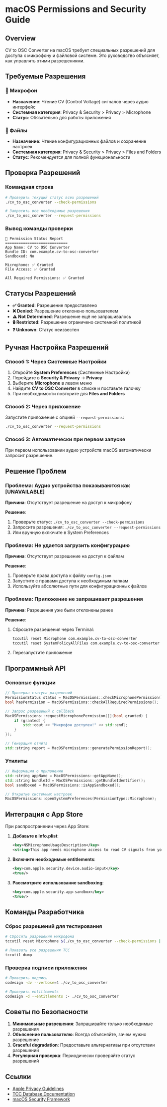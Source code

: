 # macOS Permissions and Security Guide

## Overview

CV to OSC Converter на macOS требует специальных разрешений для доступа к микрофону и файловой системе. Это руководство объясняет, как управлять этими разрешениями.

## Требуемые Разрешения

### 🎤 Микрофон
- **Назначение**: Чтение CV (Control Voltage) сигналов через аудио интерфейс
- **Системная категория**: Privacy & Security > Privacy > Microphone
- **Статус**: Обязательно для работы приложения

### 📁 Файлы
- **Назначение**: Чтение конфигурационных файлов и сохранение настроек
- **Системная категория**: Privacy & Security > Privacy > Files and Folders  
- **Статус**: Рекомендуется для полной функциональности

## Проверка Разрешений

### Командная строка
```bash
# Проверить текущий статус всех разрешений
./cv_to_osc_converter --check-permissions

# Запросить все необходимые разрешения
./cv_to_osc_converter --request-permissions
```

### Вывод команды проверки
```
🔐 Permission Status Report
============================
App Name: CV to OSC Converter
Bundle ID: com.example.cv-to-osc-converter
Sandboxed: No

Microphone: ✅ Granted
File Access: ✅ Granted

All Required Permissions: ✅ Granted
```

## Статусы Разрешений

- **✅ Granted**: Разрешение предоставлено
- **❌ Denied**: Разрешение отклонено пользователем
- **⚠️ Not Determined**: Разрешение ещё не запрашивалось
- **🔒 Restricted**: Разрешение ограничено системной политикой
- **❓ Unknown**: Статус неизвестен

## Ручная Настройка Разрешений

### Способ 1: Через Системные Настройки
1. Откройте **System Preferences** (Системные Настройки)
2. Перейдите в **Security & Privacy** → **Privacy**
3. Выберите **Microphone** в левом меню
4. Найдите **CV to OSC Converter** в списке и поставьте галочку
5. При необходимости повторите для **Files and Folders**

### Способ 2: Через приложение
Запустите приложение с опцией `--request-permissions`:
```bash
./cv_to_osc_converter --request-permissions
```

### Способ 3: Автоматически при первом запуске
При первом использовании аудио устройств macOS автоматически запросит разрешение.

## Решение Проблем

### Проблема: Аудио устройства показываются как [UNAVAILABLE]
**Причина**: Отсутствует разрешение на доступ к микрофону

**Решение**:
1. Проверьте статус: `./cv_to_osc_converter --check-permissions`
2. Запросите разрешения: `./cv_to_osc_converter --request-permissions`
3. Или вручную включите в System Preferences

### Проблема: Не удается загрузить конфигурацию
**Причина**: Отсутствует разрешение на доступ к файлам

**Решение**:
1. Проверьте права доступа к файлу `config.json`
2. Запустите с правами доступа к необходимым папкам
3. Используйте абсолютные пути для конфигурационных файлов

### Проблема: Приложение не запрашивает разрешения
**Причина**: Разрешения уже были отклонены ранее

**Решение**:
1. Сбросьте разрешения через Terminal:
   ```bash
   tccutil reset Microphone com.example.cv-to-osc-converter
   tccutil reset SystemPolicyAllFiles com.example.cv-to-osc-converter
   ```
2. Перезапустите приложение

## Программный API

### Основные функции
```cpp
// Проверка статуса разрешений
PermissionStatus status = MacOSPermissions::checkMicrophonePermission();
bool hasPermission = MacOSPermissions::checkAllRequiredPermissions();

// Запрос разрешений с callback
MacOSPermissions::requestMicrophonePermission([](bool granted) {
    if (granted) {
        std::cout << "Микрофон доступен!" << std::endl;
    }
});

// Генерация отчёта
std::string report = MacOSPermissions::generatePermissionReport();
```

### Утилиты
```cpp
// Информация о приложении
std::string appName = MacOSPermissions::getAppName();
std::string bundleId = MacOSPermissions::getBundleIdentifier();
bool sandboxed = MacOSPermissions::isAppSandboxed();

// Открытие системных настроек
MacOSPermissions::openSystemPreferences(PermissionType::Microphone);
```

## Интеграция с App Store

При распространении через App Store:

1. **Добавьте в Info.plist**:
   ```xml
   <key>NSMicrophoneUsageDescription</key>
   <string>This app needs microphone access to read CV signals from your audio interface</string>
   ```

2. **Включите необходимые entitlements**:
   ```xml
   <key>com.apple.security.device.audio-input</key>
   <true/>
   ```

3. **Рассмотрите использование sandboxing**:
   ```xml
   <key>com.apple.security.app-sandbox</key>
   <true/>
   ```

## Команды Разработчика

### Сброс разрешений для тестирования
```bash
# Сбросить разрешения микрофона
tccutil reset Microphone $(./cv_to_osc_converter --check-permissions | grep "Bundle ID" | cut -d: -f2 | xargs)

# Показать все разрешения TCC
tccutil dump
```

### Проверка подписи приложения
```bash
# Проверить подпись
codesign -dv --verbose=4 ./cv_to_osc_converter

# Проверить entitlements
codesign -d --entitlements :- ./cv_to_osc_converter
```

## Советы по Безопасности

1. **Минимальные разрешения**: Запрашивайте только необходимые разрешения
2. **Объяснение пользователю**: Всегда объясняйте, зачем нужно разрешение
3. **Graceful degradation**: Предоставьте альтернативы при отсутствии разрешений
4. **Регулярная проверка**: Периодически проверяйте статус разрешений

## Ссылки

- [Apple Privacy Guidelines](https://developer.apple.com/privacy/)
- [TCC Database Documentation](https://developer.apple.com/documentation/bundleresources/information_property_list/protected_resources)
- [macOS Security Framework](https://developer.apple.com/documentation/security)
